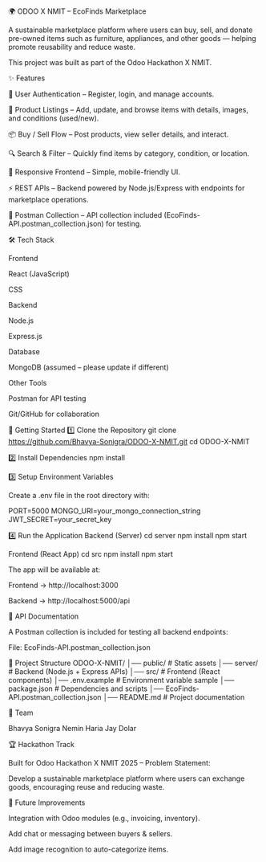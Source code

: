 🌍 ODOO X NMIT – EcoFinds Marketplace

A sustainable marketplace platform where users can buy, sell, and donate pre-owned items such as furniture, appliances, and other goods — helping promote reusability and reduce waste.

This project was built as part of the Odoo Hackathon X NMIT.

✨ Features

🔑 User Authentication – Register, login, and manage accounts.

🛒 Product Listings – Add, update, and browse items with details, images, and conditions (used/new).

📦 Buy / Sell Flow – Post products, view seller details, and interact.

🔍 Search & Filter – Quickly find items by category, condition, or location.

📱 Responsive Frontend – Simple, mobile-friendly UI.

⚡ REST APIs – Backend powered by Node.js/Express with endpoints for marketplace operations.

🧪 Postman Collection – API collection included (EcoFinds-API.postman_collection.json) for testing.

🛠️ Tech Stack

Frontend

React (JavaScript)

CSS

Backend

Node.js

Express.js

Database

MongoDB (assumed – please update if different)

Other Tools

Postman for API testing

Git/GitHub for collaboration

🚀 Getting Started
1️⃣ Clone the Repository
git clone https://github.com/Bhavya-Sonigra/ODOO-X-NMIT.git
cd ODOO-X-NMIT

2️⃣ Install Dependencies
npm install

3️⃣ Setup Environment Variables

Create a .env file in the root directory with:

PORT=5000
MONGO_URI=your_mongo_connection_string
JWT_SECRET=your_secret_key

4️⃣ Run the Application
Backend (Server)
cd server
npm install
npm start

Frontend (React App)
cd src
npm install
npm start


The app will be available at:

Frontend → http://localhost:3000

Backend → http://localhost:5000/api

📖 API Documentation

A Postman collection is included for testing all backend endpoints:

File: EcoFinds-API.postman_collection.json

📂 Project Structure
ODOO-X-NMIT/
│── public/             # Static assets
│── server/             # Backend (Node.js + Express APIs)
│── src/                # Frontend (React components)
│── .env.example        # Environment variable sample
│── package.json        # Dependencies and scripts
│── EcoFinds-API.postman_collection.json
│── README.md           # Project documentation

👥 Team

Bhavya Sonigra
Nemin Haria
Jay Dolar

🏆 Hackathon Track

Built for Odoo Hackathon X NMIT 2025 – Problem Statement:

Develop a sustainable marketplace platform where users can exchange goods, encouraging reuse and reducing waste.

📌 Future Improvements

Integration with Odoo modules (e.g., invoicing, inventory).

Add chat or messaging between buyers & sellers.

Add image recognition to auto-categorize items.
